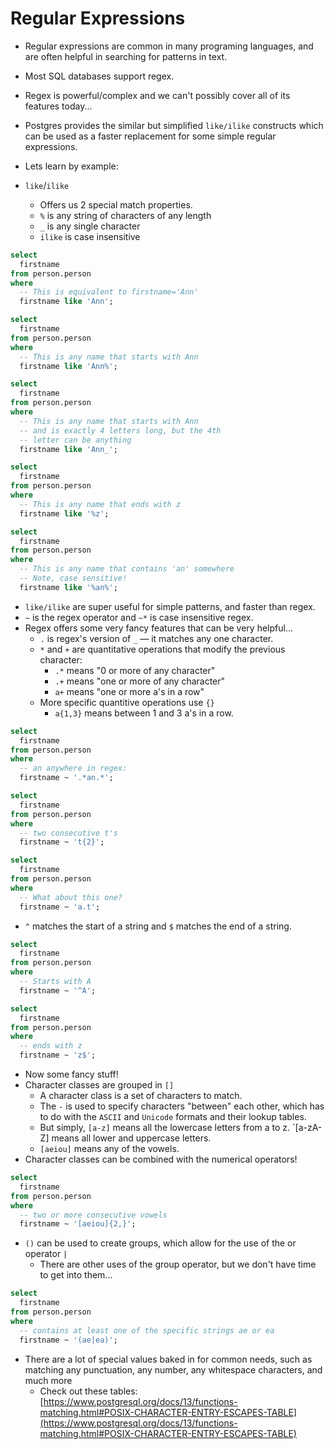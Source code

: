 # Regular Expressions

* Regular expressions are common in many programing languages, and are often helpful in searching for patterns in text.
* Most SQL databases support regex.
* Regex is powerful/complex and we can't possibly cover all of its features today...
* Postgres provides the similar but simplified `like/ilike` constructs which can be used as a faster replacement for some simple regular expressions.
* Lets learn by example:

* `like`/`ilike`
    * Offers us 2 special match properties.
    * `%` is any string of characters of any length
    * `_` is any single character
    * `ilike` is case insensitive

```sql
select 
  firstname 
from person.person
where 
  -- This is equivalent to firstname='Ann'
  firstname like 'Ann';

select 
  firstname 
from person.person
where 
  -- This is any name that starts with Ann
  firstname like 'Ann%';

select 
  firstname 
from person.person
where 
  -- This is any name that starts with Ann
  -- and is exactly 4 letters long, but the 4th 
  -- letter can be anything
  firstname like 'Ann_';

select 
  firstname 
from person.person
where 
  -- This is any name that ends with z
  firstname like '%z';

select 
  firstname 
from person.person
where 
  -- This is any name that contains 'an' somewhere
  -- Note, case sensitive!
  firstname like '%an%';
```

* `like/ilike` are super useful for simple patterns, and faster than regex.
* `~` is the regex operator and `~*` is case insensitive regex.
* Regex offers some very fancy features that can be very helpful...
    * `.` is regex's version of `_` — it matches any one character.
    * `*` and `+` are quantitative operations that modify the previous character:
        * `.*` means "0 or more of any character"
        * `.+` means "one or more of any character"
        * `a+` means "one or more a's in a row"
    * More specific quantitive operations use `{}`
        * `a{1,3}` means between 1 and 3 a's in a row.

```sql
select 
  firstname 
from person.person
where 
  -- an anywhere in regex:
  firstname ~ '.*an.*';

select 
  firstname 
from person.person
where 
  -- two consecutive t's
  firstname ~ 't{2}';

select 
  firstname 
from person.person
where 
  -- What about this one?
  firstname ~ 'a.t';
```


* `^` matches the start of a string and `$` matches the end of a string.

```sql
select 
  firstname 
from person.person
where 
  -- Starts with A
  firstname ~ '^A';

select 
  firstname 
from person.person
where 
  -- ends with z
  firstname ~ 'z$';
```

* Now some fancy stuff!
* Character classes are grouped in `[]`
    * A character class is a set of characters to match.
    * The `-` is used to specify characters "between" each other, which has to do with the `ASCII` and `Unicode` formats and their lookup tables.
    * But simply, `[a-z]` means all the lowercase letters from a to z. `[a-zA-Z] means all lower and uppercase letters.
    * `[aeiou]` means any of the vowels. 
* Character classes can be combined with the numerical operators!

```sql
select 
  firstname 
from person.person
where 
  -- two or more consecutive vowels
  firstname ~ '[aeiou]{2,}';
```

* `()` can be used to create groups, which allow for the use of the or operator `|`
    * There are other uses of the group operator, but we don't have time to get into them...

```sql
select 
  firstname 
from person.person
where 
  -- contains at least one of the specific strings ae or ea
  firstname ~ '(ae|ea)';
```

* There are a lot of special values baked in for common needs, such as matching any punctuation, any number, any whitespace characters, and much more
    * Check out these tables: [https://www.postgresql.org/docs/13/functions-matching.html#POSIX-CHARACTER-ENTRY-ESCAPES-TABLE](https://www.postgresql.org/docs/13/functions-matching.html#POSIX-CHARACTER-ENTRY-ESCAPES-TABLE)
